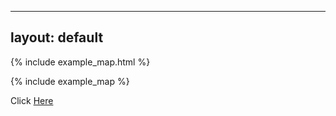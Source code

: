  ---
 layout: default
 --- 

{% include example_map.html %}

{% include example_map %}

Click [Here](./example_map.html)
